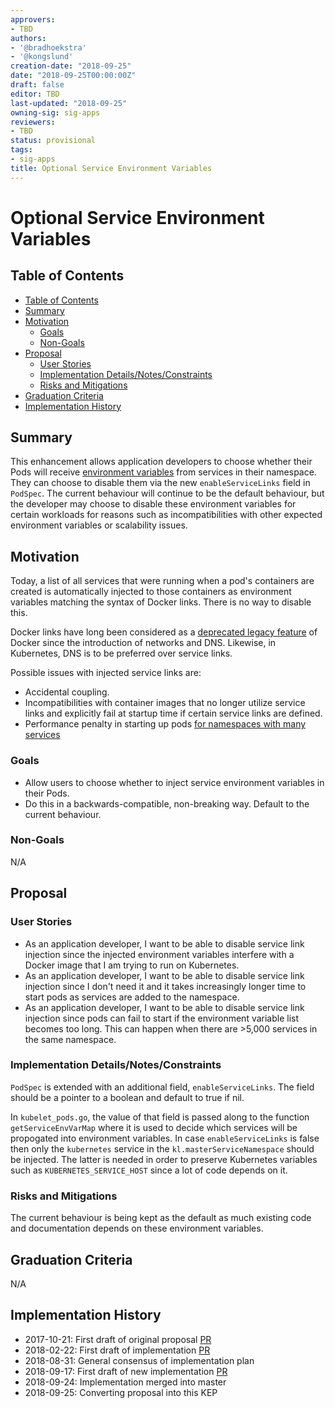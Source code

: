 ```yaml
---
approvers:
- TBD
authors:
- '@bradhoekstra'
- '@kongslund'
creation-date: "2018-09-25"
date: "2018-09-25T00:00:00Z"
draft: false
editor: TBD
last-updated: "2018-09-25"
owning-sig: sig-apps
reviewers:
- TBD
status: provisional
tags:
- sig-apps
title: Optional Service Environment Variables
---
```

# Optional Service Environment Variables

## Table of Contents

* [Table of Contents](#table-of-contents)
* [Summary](#summary)
* [Motivation](#motivation)
    * [Goals](#goals)
    * [Non-Goals](#non-goals)
* [Proposal](#proposal)
    * [User Stories](#user-stories)
    * [Implementation Details/Notes/Constraints](#implementation-detailsnotesconstraints)
    * [Risks and Mitigations](#risks-and-mitigations)
* [Graduation Criteria](#graduation-criteria)
* [Implementation History](#implementation-history)

## Summary

This enhancement allows application developers to choose whether their Pods will receive [environment variables](https://kubernetes.io/docs/concepts/services-networking/service/#environment-variables) from services in their namespace. They can choose to disable them via the new `enableServiceLinks` field in `PodSpec`. The current behaviour will continue to be the default behaviour, but the developer may choose to disable these environment variables for certain workloads for reasons such as incompatibilities with other expected environment variables or scalability issues.

## Motivation

Today, a list of all services that were running when a pod's containers are created is automatically injected to those containers as environment variables matching the syntax of Docker links. There is no way to disable this.

Docker links have long been considered as a [deprecated legacy feature](https://docs.docker.com/engine/userguide/networking/default_network/dockerlinks/) of Docker since the introduction of networks and DNS. Likewise, in Kubernetes, DNS is to be preferred over service links.

Possible issues with injected service links are:

* Accidental coupling.
* Incompatibilities with container images that no longer utilize service links and explicitly fail at startup time if certain service links are defined.
* Performance penalty in starting up pods [for namespaces with many services](https://github.com/kubernetes/kubernetes/issues/1768#issuecomment-330778184)

### Goals

* Allow users to choose whether to inject service environment variables in their Pods.
* Do this in a backwards-compatible, non-breaking way. Default to the current behaviour.

### Non-Goals

N/A

## Proposal

### User Stories

* As an application developer, I want to be able to disable service link injection since the injected environment variables interfere with a Docker image that I am trying to run on Kubernetes.
* As an application developer, I want to be able to disable service link injection since I don't need it and it takes increasingly longer time to start pods as services are added to the namespace.
* As an application developer, I want to be able to disable service link injection since pods can fail to start if the environment variable list becomes too long. This can happen when there are >5,000 services in the same namespace.

### Implementation Details/Notes/Constraints

`PodSpec` is extended with an additional field, `enableServiceLinks`. The field should be a pointer to a boolean and default to true if nil.

In `kubelet_pods.go`, the value of that field is passed along to the function `getServiceEnvVarMap` where it is used to decide which services will be propogated into environment variables. In case `enableServiceLinks` is false then only the `kubernetes` service in the `kl.masterServiceNamespace` should be injected. The latter is needed in order to preserve Kubernetes variables such as `KUBERNETES_SERVICE_HOST` since a lot of code depends on it.

### Risks and Mitigations

The current behaviour is being kept as the default as much existing code and documentation depends on these environment variables.

## Graduation Criteria

N/A

## Implementation History

- 2017-10-21: First draft of original proposal [PR](https://github.com/kubernetes/community/pull/1249)
- 2018-02-22: First draft of implementation [PR](https://github.com/kubernetes/kubernetes/pull/60206)
- 2018-08-31: General consensus of implementation plan
- 2018-09-17: First draft of new implementation [PR](https://github.com/kubernetes/kubernetes/pull/68754)
- 2018-09-24: Implementation merged into master
- 2018-09-25: Converting proposal into this KEP
